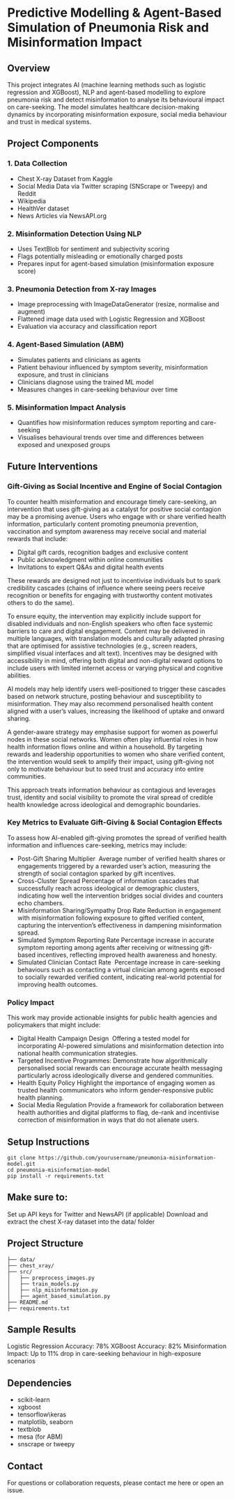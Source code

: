 # Predictive Modelling & Agent-Based Simulation of Pneumonia Risk and Misinformation Impact

## Overview
This project integrates AI (machine learning methods such as logistic regression and XGBoost), NLP and agent-based modelling to explore pneumonia risk and detect misinformation to analyse its behavioural impact on care-seeking. The model simulates healthcare decision-making dynamics by incorporating misinformation exposure, social media behaviour and trust in medical systems.

## Project Components

### 1. Data Collection
* Chest X-ray Dataset from Kaggle
* Social Media Data via Twitter scraping (SNScrape or Tweepy) and Reddit
* Wikipedia
* HealthVer dataset
* News Articles via NewsAPI.org

### 2. Misinformation Detection Using NLP
* Uses TextBlob for sentiment and subjectivity scoring
* Flags potentially misleading or emotionally charged posts
* Prepares input for agent-based simulation (misinformation exposure score)

### 3. Pneumonia Detection from X-ray Images
* Image preprocessing with ImageDataGenerator (resize, normalise and augment)
* Flattened image data used with Logistic Regression and XGBoost
* Evaluation via accuracy and classification report

### 4. Agent-Based Simulation (ABM)
* Simulates patients and clinicians as agents
* Patient behaviour influenced by symptom severity, misinformation exposure, and trust in clinicians
* Clinicians diagnose using the trained ML model
* Measures changes in care-seeking behaviour over time

### 5. Misinformation Impact Analysis
* Quantifies how misinformation reduces symptom reporting and care-seeking
* Visualises behavioural trends over time and differences between exposed and unexposed groups

## Future Interventions
### Gift-Giving as Social Incentive and Engine of Social Contagion
To counter health misinformation and encourage timely care-seeking, an intervention that uses gift-giving as a catalyst for positive social contagion may be a promising avenue. Users who engage with or share verified health information, particularly content promoting pneumonia prevention, vaccination and symptom awareness may receive social and material rewards that include:

* Digital gift cards, recognition badges and exclusive content
* Public acknowledgment within online communities
* Invitations to expert Q&As and digital health events

These rewards are designed not just to incentivise individuals but to spark credibility cascades (chains of influence where seeing peers receive recognition or benefits for engaging with trustworthy content motivates others to do the same).

To ensure equity, the intervention may explicitly include support for disabled individuals and non-English speakers who often face systemic barriers to care and digital engagement. Content may be delivered in multiple languages, with translation models and culturally adapted phrasing that are optimised for assistive technologies (e.g., screen readers, simplified visual interfaces and alt text). Incentives may be designed with accessibility in mind, offering both digital and non-digital reward options to include users with limited internet access or varying physical and cognitive abilities.

AI models may help identify users well-positioned to trigger these cascades based on network structure, posting behaviour and susceptibility to misinformation. They may also recommend personalised health content aligned with a user’s values, increasing the likelihood of uptake and onward sharing.

A gender-aware strategy may emphasise support for women as powerful nodes in these social networks. Women often play influential roles in how health information flows online and within a household. By targeting rewards and leadership opportunities to women who share verified content, the intervention would seek to amplify their impact, using gift-giving not only to motivate behaviour but to seed trust and accuracy into entire communities.

This approach treats information behaviour as contagious and leverages trust, identity and social visibility to promote the viral spread of credible health knowledge across ideological and demographic boundaries.

### Key Metrics to Evaluate Gift-Giving & Social Contagion Effects
To assess how AI-enabled gift-giving promotes the spread of verified health information and influences care-seeking, metrics may include:

* Post-Gift Sharing Multiplier
   Average number of verified health shares or engagements triggered by a rewarded user’s action, measuring the strength of social contagion sparked by gift incentives.
* Cross-Cluster Spread
  Percentage of information cascades that successfully reach across ideological or demographic clusters, indicating how well the intervention bridges social divides and counters echo chambers.
* Misinformation Sharing/Sympathy Drop Rate
  Reduction in engagement with misinformation following exposure to gifted verified content, capturing the intervention’s effectiveness in dampening misinformation spread.
* Simulated Symptom Reporting Rate
  Percentage increase in accurate symptom reporting among agents after receiving or witnessing gift-based incentives, reflecting improved health awareness and honesty.
* Simulated Clinician Contact Rate
   Percentage increase in care-seeking behaviours such as contacting a virtual clinician among agents exposed to socially rewarded verified content, indicating real-world potential for improving health outcomes.

### Policy Impact
This work may provide actionable insights for public health agencies and policymakers that might include:

* Digital Health Campaign Design
   Offering a tested model for incorporating AI-powered simulations and misinformation detection into national health communication strategies.
* Targeted Incentive Programmes:
  Demonstrate how algorithmically personalised social rewards can encourage accurate health messaging particularly across ideologically diverse and gendered communities.
* Health Equity Policy
  Highlight the importance of engaging women as trusted health communicators who inform gender-responsive public health planning.
* Social Media Regulation
  Provide a framework for collaboration between health authorities and digital platforms to flag, de-rank and incentivise correction of misinformation in ways that do not alienate users.

## Setup Instructions
```plaintext
git clone https://github.com/yourusername/pneumonia-misinformation-model.git
cd pneumonia-misinformation-model
pip install -r requirements.txt
```
## Make sure to:
Set up API keys for Twitter and NewsAPI (if applicable)
Download and extract the chest X-ray dataset into the data/ folder

## Project Structure
```plaintext
├── data/
├── chest_xray/
├── src/
│   ├── preprocess_images.py
│   ├── train_models.py
│   ├── nlp_misinformation.py
│   ├── agent_based_simulation.py
├── README.md
├── requirements.txt
```
## Sample Results
Logistic Regression Accuracy: 78%
XGBoost Accuracy: 82%
Misinformation Impact: Up to 11% drop in care-seeking behaviour in high-exposure scenarios

## Dependencies
* scikit-learn
* xgboost
* tensorflow\keras
* matplotlib, seaborn
* textblob
* mesa (for ABM)
* snscrape or tweepy

## Contact
For questions or collaboration requests, please contact me here or open an issue.
